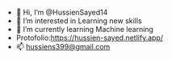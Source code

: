 - 👋 Hi, I’m @HussienSayed14
- 👀 I’m interested in Learning new skills
- 🌱 I’m currently learning Machine learning 
- Protofolio:https://hussien-sayed.netlify.app/
- 📫 hussiens399@gmail.com

